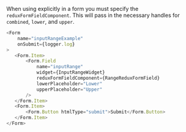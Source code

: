 When using explicitly in a form you must specify the `reduxFormFieldComponent`. This
will pass in the necessary handles for `combined`, `lower`, and `upper`.

```js
<Form
    name="inputRangeExample"
    onSubmit={logger.log}
>
   <Form.Item>
       <Form.Field
           name="inputRange"
           widget={InputRangeWidget}
           reduxFormFieldComponent={RangeReduxFormField}
           lowerPlaceholder="Lower"
           upperPlaceholder="Upper"
       />
   </Form.Item>
   <Form.Item>
       <Form.Button htmlType="submit">Submit</Form.Button>
   </Form.Item>
</Form>
```
